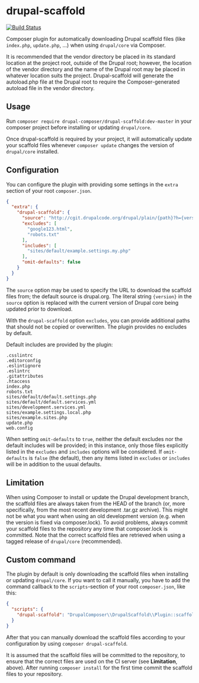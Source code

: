 # drupal-scaffold

[![Build Status](https://travis-ci.org/drupal-composer/drupal-scaffold.svg?branch=master)](https://travis-ci.org/drupal-composer/drupal-scaffold)

Composer plugin for automatically downloading Drupal scaffold files (like
`index.php`, `update.php`, …) when using `drupal/core` via Composer.

It is recommended that the vendor directory be placed in its standard location
at the project root, outside of the Drupal root; however, the location of the
vendor directory and the name of the Drupal root may be placed in whatever
location suits the project.  Drupal-scaffold will generate the autoload.php
file at the Drupal root to require the Composer-generated autoload file in the
vendor directory.

## Usage

Run `composer require drupal-composer/drupal-scaffold:dev-master` in your composer
project before installing or updating `drupal/core`.

Once drupal-scaffold is required by your project, it will automatically update
your scaffold files whenever `composer update` changes the version of
`drupal/core` installed.

## Configuration

You can configure the plugin with providing some settings in the `extra` section
of your root `composer.json`.

```json
{
  "extra": {
    "drupal-scaffold": {
      "source": "http://cgit.drupalcode.org/drupal/plain/{path}?h={version}",
      "excludes": [
        "google123.html",
        "robots.txt"
      ],
      "includes": [
        "sites/default/example.settings.my.php"
      ],
      "omit-defaults": false
    }
  }
}
```
The `source` option may be used to specify the URL to download the
scaffold files from; the default source is drupal.org. The literal string
`{version}` in the `source` option is replaced with the current version of
Drupal core being updated prior to download.

With the `drupal-scaffold` option `excludes`, you can provide additional paths
that should not be copied or overwritten. The plugin provides no excludes by
default.

Default includes are provided by the plugin:
```
.csslintrc
.editorconfig
.eslintignore
.eslintrc
.gitattributes
.htaccess
index.php
robots.txt
sites/default/default.settings.php
sites/default/default.services.yml
sites/development.services.yml
sites/example.settings.local.php
sites/example.sites.php
update.php
web.config
```

When setting `omit-defaults` to `true`, neither the default excludes nor the
default includes will be provided; in this instance, only those files explicitly
listed in the `excludes` and `includes` options will be considered. If
`omit-defaults` is `false` (the default), then any items listed in `excludes`
or `includes` will be in addition to the usual defaults.

## Limitation

When using Composer to install or update the Drupal development branch, the
scaffold files are always taken from the HEAD of the branch (or, more
specifically, from the most recent development .tar.gz archive). This might
not be what you want when using an old development version (e.g. when the
version is fixed via composer.lock). To avoid problems, always commit your
scaffold files to the repository any time that composer.lock is committed.
Note that the correct scaffold files are retrieved when using a tagged release
of `drupal/core` (recommended).

## Custom command

The plugin by default is only downloading the scaffold files when installing or
updating `drupal/core`. If you want to call it manually, you have to add the
command callback to the `scripts`-section of your root `composer.json`, like this:

```json
{
  "scripts": {
    "drupal-scaffold": "DrupalComposer\\DrupalScaffold\\Plugin::scaffold"
  }
}
```

After that you can manually download the scaffold files according to your
configuration by using `composer drupal-scaffold`.

It is assumed that the scaffold files will be committed to the repository, to
ensure that the correct files are used on the CI server (see **Limitation**,
above). After running `composer install` for the first time commit the scaffold
files to your repository.
